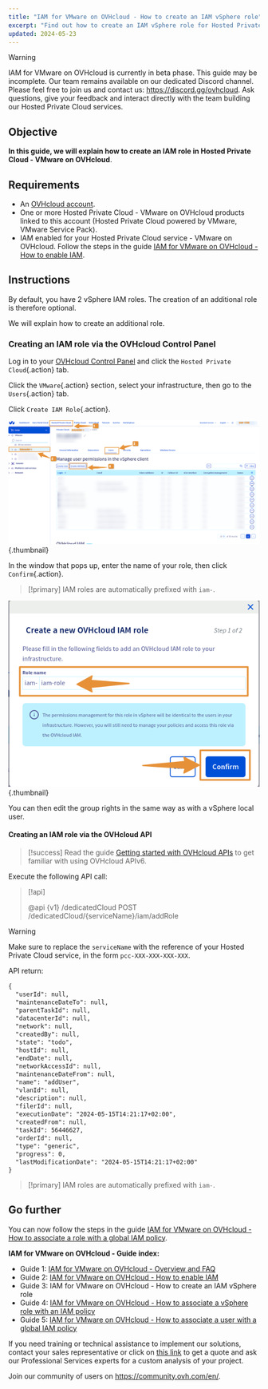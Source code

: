 ```yaml
---
title: "IAM for VMware on OVHcloud - How to create an IAM vSphere role"
excerpt: "Find out how to create an IAM vSphere role for Hosted Private Cloud - VMware on OVHcloud"
updated: 2024-05-23
---
```


> [!warning]
> IAM for VMware on OVHcloud is currently in beta phase.
> This guide may be incomplete. Our team remains available on our dedicated Discord channel. Please feel free to join us and contact us: <https://discord.gg/ovhcloud>. Ask questions, give your feedback and interact directly with the team building our Hosted Private Cloud services.

## Objective

**In this guide, we will explain how to create an IAM role in Hosted Private Cloud - VMware on OVHcloud**.

## Requirements

- An [OVHcloud account](/pages/account_and_service_management/account_information/ovhcloud-account-creation).
- One or more Hosted Private Cloud - VMware on OVHcloud products linked to this account (Hosted Private Cloud powered by VMware, VMware Service Pack).
- IAM enabled for your Hosted Private Cloud service - VMware on OVHcloud. Follow the steps in the guide [IAM for VMware on OVHcloud - How to enable IAM](/pages/hosted_private_cloud/hosted_private_cloud_powered_by_vmware/vmware_iam_activation).

## Instructions

By default, you have 2 vSphere IAM roles. The creation of an additional role is therefore optional.

We will explain how to create an additional role.

### Creating an IAM role via the OVHcloud Control Panel

Log in to your [OVHcloud Control Panel](/links/manager) and click the `Hosted Private Cloud`{.action} tab.

Click the `VMware`{.action} section, select your infrastructure, then go to the `Users`{.action} tab.

Click `Create IAM Role`{.action}.

![IAM role add](images/iam_role_8.png){.thumbnail}

In the window that pops up, enter the name of your role, then click `Confirm`{.action}.

> [!primary]
> IAM roles are automatically prefixed with `iam-`.
>

![IAM role add](images/iam_role_9.png){.thumbnail}

You can then edit the group rights in the same way as with a vSphere local user.

#### Creating an IAM role via the OVHcloud API

> [!success]
> Read the guide [Getting started with OVHcloud APIs](/pages/manage_and_operate/api/first-steps) to get familiar with using OVHcloud APIv6.


Execute the following API call:

> [!api]
>
> @api {v1} /dedicatedCloud POST /dedicatedCloud/{serviceName}/iam/addRole
>

> [!warning]
> Make sure to replace the `serviceName` with the reference of your Hosted Private Cloud service, in the form `pcc-XXX-XXX-XXX-XXX`.

API return:

```shell
{
  "userId": null,
  "maintenanceDateTo": null,
  "parentTaskId": null,
  "datacenterId": null,
  "network": null,
  "createdBy": null,
  "state": "todo",
  "hostId": null,
  "endDate": null,
  "networkAccessId": null,
  "maintenanceDateFrom": null,
  "name": "addUser",
  "vlanId": null,
  "description": null,
  "filerId": null,
  "executionDate": "2024-05-15T14:21:17+02:00",
  "createdFrom": null,
  "taskId": 56446627,
  "orderId": null,
  "type": "generic",
  "progress": 0,
  "lastModificationDate": "2024-05-15T14:21:17+02:00"
}
```

> [!primary]
> IAM roles are automatically prefixed with `iam-`.
>

## Go further

You can now follow the steps in the guide [IAM for VMware on OVHcloud - How to associate a role with a global IAM policy](/pages/hosted_private_cloud/hosted_private_cloud_powered_by_vmware/vmware_iam_role_policy).

**IAM for VMware on OVHcloud - Guide index:**

- Guide 1: [IAM for VMware on OVHcloud - Overview and FAQ](/pages/hosted_private_cloud/hosted_private_cloud_powered_by_vmware/vmware_iam_getting_started)
- Guide 2: [IAM for VMware on OVHcloud - How to enable IAM](/pages/hosted_private_cloud/hosted_private_cloud_powered_by_vmware/vmware_iam_activation)
- Guide 3: IAM for VMware on OVHcloud - How to create an IAM vSphere role
- Guide 4: [IAM for VMware on OVHcloud - How to associate a vSphere role with an IAM policy](/pages/hosted_private_cloud/hosted_private_cloud_powered_by_vmware/vmware_iam_role_policy)
- Guide 5: [IAM for VMware on OVHcloud - How to associate a user with a global IAM policy](/pages/hosted_private_cloud/hosted_private_cloud_powered_by_vmware/vmware_iam_user_policy)

If you need training or technical assistance to implement our solutions, contact your sales representative or click on [this link](https://www.ovhcloud.com/asia/professional-services/) to get a quote and ask our Professional Services experts for a custom analysis of your project.

Join our community of users on <https://community.ovh.com/en/>.
